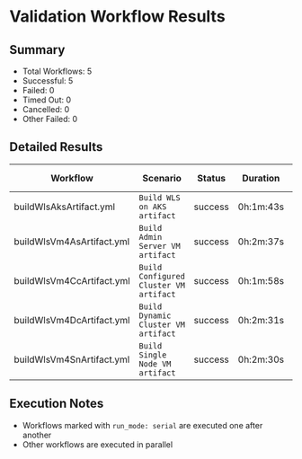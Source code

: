 # Validation Workflow Results

## Summary
- Total Workflows: 5
- Successful: 5
- Failed: 0
- Timed Out: 0
- Cancelled: 0
- Other Failed: 0

## Detailed Results

| Workflow | Scenario | Status | Duration | Run URL |
|----------|----------|---------|-----------|----------|
| buildWlsAksArtifact.yml | `Build WLS on AKS artifact` | success | 0h:1m:43s | [View Run](https://github.com/oracle/weblogic-azure/actions/runs/18181597260) |
| buildWlsVm4AsArtifact.yml | `Build Admin Server VM artifact` | success | 0h:2m:37s | [View Run](https://github.com/oracle/weblogic-azure/actions/runs/18181599154) |
| buildWlsVm4CcArtifact.yml | `Build Configured Cluster VM artifact` | success | 0h:1m:58s | [View Run](https://github.com/oracle/weblogic-azure/actions/runs/18181600973) |
| buildWlsVm4DcArtifact.yml | `Build Dynamic Cluster VM artifact` | success | 0h:2m:31s | [View Run](https://github.com/oracle/weblogic-azure/actions/runs/18181602601) |
| buildWlsVm4SnArtifact.yml | `Build Single Node VM artifact` | success | 0h:2m:30s | [View Run](https://github.com/oracle/weblogic-azure/actions/runs/18181604242) |


## Execution Notes
- Workflows marked with `run_mode: serial` are executed one after another
- Other workflows are executed in parallel
